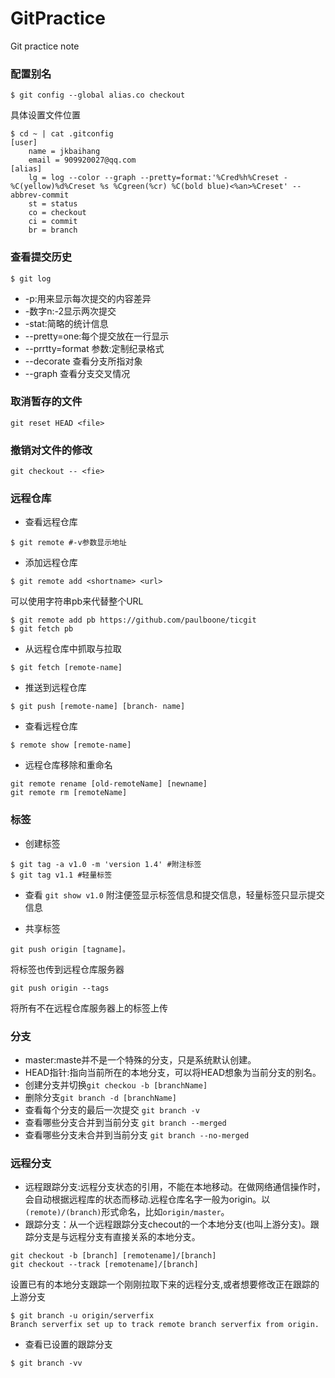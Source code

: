 # GitPractice
Git practice note

### 配置别名
```
$ git config --global alias.co checkout
```
具体设置文件位置
```
$ cd ~ | cat .gitconfig
[user]
	name = jkbaihang
	email = 909920027@qq.com
[alias]
	lg = log --color --graph --pretty=format:'%Cred%h%Creset -%C(yellow)%d%Creset %s %Cgreen(%cr) %C(bold blue)<%an>%Creset' --abbrev-commit
	st = status
	co = checkout
	ci = commit
	br = branch
```


### 查看提交历史
```
$ git log
```
 - -p:用来显示每次提交的内容差异
 - -数字n:-2显示两次提交
 - -stat:简略的统计信息
 - --pretty=one:每个提交放在一行显示
 - --prrtty=format 参数:定制纪录格式
 - --decorate 查看分支所指对象
 - --graph 查看分支交叉情况

### 取消暂存的文件
`git reset HEAD <file>`

### 撤销对文件的修改
`git checkout -- <fie>`

### 远程仓库
 - 查看远程仓库
```
$ git remote #-v参数显示地址
```

 - 添加远程仓库
```
$ git remote add <shortname> <url>
```
可以使用字符串pb来代替整个URL

```
$ git remote add pb https://github.com/paulboone/ticgit
$ git fetch pb
```
 - 从远程仓库中抓取与拉取 
```
$ git fetch [remote-name]
```
 - 推送到远程仓库
```
$ git push [remote-name] [branch- name]
```
 - 查看远程仓库
```
$ remote show [remote-name]
```
 - 远程仓库移除和重命名
```
git remote rename [old-remoteName] [newname]
git remote rm [remoteName]
```

### 标签
 - 创建标签
```
$ git tag -a v1.0 -m 'version 1.4' #附注标签
$ git tag v1.1 #轻量标签
```

 - 查看
`git show v1.0`
附注便签显示标签信息和提交信息，轻量标签只显示提交信息

 - 共享标签
```
git push origin [tagname]。
```
将标签也传到远程仓库服务器
```
git push origin --tags
```
将所有不在远程仓库服务器上的标签上传

### 分支
 - master:maste并不是一个特殊的分支，只是系统默认创建。
 - HEAD指针:指向当前所在的本地分支，可以将HEAD想象为当前分支的别名。
 - 创建分支并切换`git checkou -b [branchName]`
 - 删除分支`git branch -d [branchName]`
 - 查看每个分支的最后一次提交 `git branch -v`
 - 查看哪些分支合并到当前分支 `git branch --merged`
 - 查看哪些分支未合并到当前分支 `git branch --no-merged`

### 远程分支
 - 远程跟踪分支:远程分支状态的引用，不能在本地移动。在做网络通信操作时，会自动根据远程库的状态而移动.远程仓库名字一般为origin。以`(remote)/(branch)`形式命名，比如`origin/master`。
 - 跟踪分支：从一个远程跟踪分支checout的一个本地分支(也叫上游分支)。跟 踪分支是与远程分支有直接关系的本地分支。
```
git checkout -b [branch] [remotename]/[branch]
git checkout --track [remotename]/[branch]

```
设置已有的本地分支跟踪一个刚刚拉取下来的远程分支,或者想要修改正在跟踪的上游分支
```   
$ git branch -u origin/serverfix
Branch serverfix set up to track remote branch serverfix from origin.
```
 - 查看已设置的跟踪分支
```
$ git branch -vv
```

